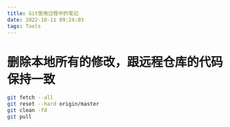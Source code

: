 ```yaml
---
title: Git使用过程中的笔记 
date: 2022-10-11 09:24:03
tags: Tools
---
```



# 删除本地所有的修改，跟远程仓库的代码保持一致
```bash
git fetch --all
git reset --hard origin/master
git clean -fd
git pull

```
